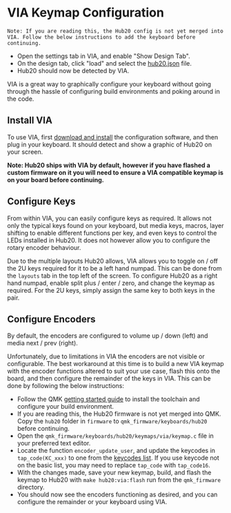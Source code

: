 # VIA Keymap Configuration

`Note: If you are reading this, the Hub20 config is not yet merged into VIA. Follow the below instructions to add the keyboard before continuing.`

- Open the settings tab in VIA, and enable "Show Design Tab".
- On the design tab, click "load" and select the [hub20.json](../software/via-hub20.json) file.
- Hub20 should now be detected by VIA.

VIA is a great way to graphically configure your keyboard without going through the hassle of configuring build environments and poking around in the code.

## Install VIA

To use VIA, first [download and install](https://caniusevia.com/) the configuration software, and then plug in your keyboard. It should detect and show a graphic of Hub20 on your screen.

**Note: Hub20 ships with VIA by default, however if you have flashed a custom firmware on it you will need to ensure a VIA compatible keymap is on your board before continuing.**

## Configure Keys

From within VIA, you can easily configure keys as required. It allows not only the typical keys found on your keyboard, but media keys, macros, layer shifting to enable different functions per key, and even keys to control the LEDs installed in Hub20. It does not however allow you to configure the rotary encoder behaviour.

Due to the multiple layouts Hub20 allows, VIA allows you to toggle on / off the 2U keys required for it to be a left hand numpad. This can be done from the `layouts` tab in the top left of the screen. To configure Hub20 as a right hand numpad, enable split plus / enter / zero, and change the keymap as required. For the 2U keys, simply assign the same key to both keys in the pair.

## Configure Encoders

By default, the encoders are configured to volume up / down (left) and media next / prev (right).

Unfortunately, due to limitations in VIA the encoders are not visible or configurable. The best workaround at this time is to build a new VIA keymap with the encoder functions altered to suit your use case, flash this onto the board, and then configure the remainder of the keys in VIA. This can be done by following the below instructions:

- Follow the QMK [getting started guide](https://docs.qmk.fm/#/newbs_getting_started) to install the toolchain and configure your build environment.
- If you are reading this, the Hub20 firmware is not yet merged into QMK. Copy the `hub20` folder in `firmware` to `qmk_firmware/keyboards/hub20` before continuing.
- Open the `qmk_firmware/keyboards/hub20/keymaps/via/keymap.c` file in your preferred text editor.
- Locate the function `encoder_update_user`, and update the keycodes in `tap_code(KC_xxx)` to one from the [keycodes list](https://docs.qmk.fm/#/keycodes?id=basic-keycodes). If you use keycode not on the basic list, you may need to replace `tap_code` with `tap_code16`.
- With the changes made, save your new keymap, build, and flash the keymap to Hub20 with `make hub20:via:flash` run from the `qmk_firmware` directory.
- You should now see the encoders functioning as desired, and you can configure the remainder or your keyboard using VIA.

